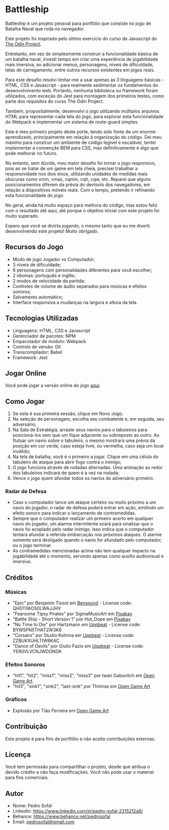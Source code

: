 # Battleship

Battleship é um projeto pessoal para portfólio que consiste no jogo de Batalha Naval que roda no navegador.

Este projeto foi inspirado pelo último exercício do curso de Javascript do [The Odin Project](https://www.theodinproject.com/).

Entretanto, em vez de simplesmente construir a funcionalidade básica de um batalha naval, investi tempo em criar uma experiência de jogabilidade mais imersiva, ao adicionar menus, personagens, níveis de dificuldade, telas de carregamento, entre outros recursos existentes em jogos reais.

Para este desafio resolvi limitar-me a usar apenas as 3 linguagens básicas - HTML, CSS e Javascript - para realmente sedimentar os fundamentos do desenvolvimento web. Portanto, nenhuma biblioteca ou framework foram utilizados, com exceção do Jest para montagem dos primeiros testes, como parte dos requisitos do curso The Odin Project.

Também, propositalmente, desenvolvi o jogo utilizando múltiplos arquivos HTML para representar cada tela do jogo, para explorar esta funcionalidade do Webpack e implementar um sistema de route-guard simples.

Este é meu primeiro projeto deste porte, tendo sido fonte de um enorme aprendizado, principalmente em relação à organização do código. Dei meu máximo para construir um ambiente de código legível e escalável, tentei implementar a convenção BEM para CSS, mas definitivamente é algo que pode melhorar no futuro.

No entanto, sem dúvida, meu maior desafio foi tornar o jogo responsivo, pois ao se tratar de um game em tela cheia, precisei trabalhar a responsividade nos dois eixos, utilizando unidades de medidas mais obscuras como vmin, vmax, cqmin, cqh, cqw, etc. Reparei que alguns posicionamentos diferem da prévia do devtools dos navegadores, em relação a dispositivos móveis reais. Com o tempo, pretendo ir refinando esta funcionalidade do jogo.

No geral, ainda há muito espaço para melhora do código, mas estou feliz com o resultado até aqui, até porque o objetivo inicial com este projeto foi muito superado.

Espero que você se divirta jogando, o mesmo tanto que eu me diverti desenvolvendo este projeto! Muito obrigado.

## Recursos do Jogo

- Modo de jogo Jogador vs Computador;
- 3 níveis de dificuldade;
- 6 personagens com personalidades diferentes para você escolher;
- 2 idiomas: português e inglês;
- 2 modos de velocidade da partida;
- Controles de volume de áudio separados para músicas e efeitos sonoros;
- Salvamento automático;
- Interface responsiva a mudanças na largura e altura da tela.

## Tecnologias Utilizadas

- Linguagens: HTML, CSS e Javascript
- Gerenciador de pacotes: NPM
- Empacotador de módulo: Webpack
- Controle de versão: Git
- Transcompilador: Babel
- Framework: Jest

## Jogar Online

Você pode jogar a versão online do jogo [aqui](https://pedrosofal.github.io/battleship).

## Como Jogar

1. Se esta é sua primeira sessão, clique em Novo Jogo;
2. Na seleção de personagem, escolha seu combatente e, em seguida, seu adversário;
3. Na Sala de Estratégia, arraste seus navios para o tabuleiros para posicioná-los sem que um fique adjacente ou sobreposto ao outro. Ao flutuar um navio sobre o tabuleiro, o mesmo mostrará uma prévia da posição em cor verde, caso esteja livre, ou vermelha, caso seja um local inválido;
4. Na tela de batalha, você é o primeiro a jogar. Clique em uma célula do tabuleiro de ataque para abrir fogo contra o inimigo;
5. O jogo funciona através de rodadas alternadas. Uma animação ao redor dos tabuleiros indicará de quem é a vez na rodada;
6. Vence o jogo quem afundar todos os navios do adversário primeiro.

### Radar de Defesa

- Caso o computador lance um ataque certeiro ou muito próximo a um navio do jogador, o radar de defesa poderá entrar em ação, emitindo um efeito sonoro para indicar o lançamento de contramedidas.
- Sempre que o computador realizar um primeiro acerto em qualquer navio do jogador, um alarme intermitente soará para sinalizar que o navio foi acoplado pelo radar inimigo. Isso indica que o computador tentará afundar a referida embarcação nos próximos ataques. O alarme somente será desligado quando o navio for afundado pelo computador, ou o jogo terminar.
- As contramedidas mencionadas acima não tem qualquer impacto na jogabilidade até o momento, servindo apenas como auxílio audiovisual e imersivo.

## Créditos

### Músicas

- "Epic" por Benjamin Tissot em [Bensound](https://bensound.com/royalty-free-music/track/epic) - License code: QHDT06OS0LWAJJHV
- "Fearsome Tipsy Pirates" por SigmaMusicArt em [Pixabay](https://pixabay.com/)
- "Battle Ship - Short Version 1" por Hot_Dope em [Pixabay](https://pixabay.com/)
- "No Time to Die" por Hartzmann em [Uppbeat](https://uppbeat.io/t/hartzmann/no-time-to-die) - License code: BYW5PN5THAT2W3K6
- "Corsairs" por Studio Kolmna em [Uppbeat](https://uppbeat.io/t/studiokolomna/corsairs) - License code: ZZBUKXUHLTIW6KAC
- "Dance of Devils" por Giulio Fazio em [Uppbeat](https://uppbeat.io/t/giulio-fazio/dance-of-devils) - License code: YER0VLVCNJWDONGK

### Efeitos Sonoros

- "hit1", "hit2", "miss1", "miss2", "miss3" por Iwan Gabovitch em [Open Game Art](https://opengameart.org/users/qubodup)
- "hit3", "sink1", "sink2", "last-sink" por Thimras em [Open Game Art](https://opengameart.org/users/thimras)

### Gráficos

- Explosão por Tião Ferreira em [Open Game Art](https://opengameart.org/users/tiao-ferreira)

## Contribuição

Este projeto é para fins de portfólio e não aceita contribuições externas.

## Licença

Você tem permissão para compartilhar o projeto, desde que atribua o devido crédito e não faça modificações. Você não pode usar o material para fins comerciais.

## Autor

- Nome: Pedro Sofal
- LinkedIn: https://www.linkedin.com/in/pedro-sofal-2315212a8/
- Behance: https://www.behance.net/pedrosofal
- Email: pedrosofal@gmail.com